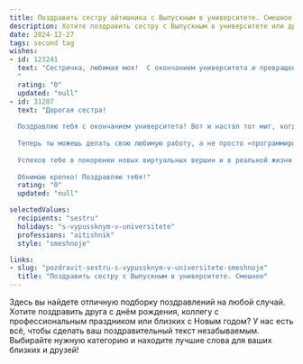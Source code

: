 ```yaml
---
title: Поздравить сестру айтишника с Выпускным в университете. Смешное
description: Хотите поздравить сестру с Выпускным в университете или другим праздником? Наш ИИ создаст незабываемое поздравление, а вы обязательно выделитесь среди других.  
date: 2024-12-27
tags: second tag
wishes:
- id: 123241
  text: "Сестричка, любимая моя!  С окончанием университета и превращением в настоящего айтишного зверя!  Теперь ты можешь не только кодить, но и  кодить себе отпуск на Мальдивы –  заработанный, конечно же, своим гением!  Пусть твой будущий код будет чистым, багов минимум, а зарплата – максимальна!  Поздравляю с заслуженным выходом из матрицы (университета, разумеется)!
  "
  rating: "0"
  updated: "null"
- id: 31207
  text: "Дорогая сестра!
  
  Поздравляю тебя с окончанием университета! Вот и настал тот миг, когда ты закончил(а) учебу и теперь официально имеешь право называться айтишником! Не забудь, что счастье – это не только цифры в коде, но и реальная жизнь за пределами твоего компьютера.
  
  Теперь ты можешь делать свою любимую работу, а не просто «программировать свой успех». Пусть алгоритмы счастья всегда сходятся, а ошибки в жизни будут минимальными! Желаю, чтобы в твоей карьере было как можно меньше багов, а работа приносила только радость и чувство удовлетворения.
  
  Успехов тебе в покорении новых виртуальных вершин и в реальной жизни! Помни, что жизнь – это не просто ноль и единицы, а целая вселенная интересных событий!
  
  Обнимаю крепко! Поздравляю тебя!"
  rating: "0"
  updated: "null"

selectedValues:
  recipients: "sestru"
  holidays: "s-vypussknym-v-universitete"
  professions: "aitishnik"
  style: "smeshnoje"

links:
- slug: "pozdravit-sestru-s-vypussknym-v-universitete-smeshnoje"
  title: "Поздравить сестру с Выпускным в университете. Смешное"
---
```


Здесь вы найдете отличную подборку поздравлений на любой случай.
Хотите поздравить друга с днём рождения, коллегу с профессиональным праздником или близких с Новым годом? У нас есть всё, чтобы сделать ваш поздравительный текст незабываемым. Выбирайте нужную категорию и находите лучшие слова для ваших близких и друзей!
